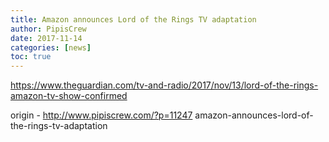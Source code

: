 ```yaml
---
title: Amazon announces Lord of the Rings TV adaptation
author: PipisCrew
date: 2017-11-14
categories: [news]
toc: true
---
```


https://www.theguardian.com/tv-and-radio/2017/nov/13/lord-of-the-rings-amazon-tv-show-confirmed

origin - http://www.pipiscrew.com/?p=11247 amazon-announces-lord-of-the-rings-tv-adaptation